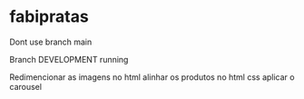 # fabipratas

Dont use branch main

Branch DEVELOPMENT running


Redimencionar as imagens no html
alinhar os produtos no html css
aplicar o carousel